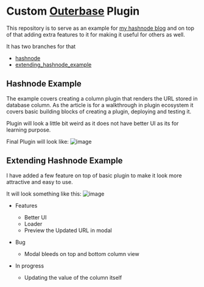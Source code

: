 # Custom [Outerbase](https://docs.outerbase.com/) Plugin

This repository is to serve as an example for [my hashnode blog]() and on top of that adding extra features to it for making it useful for others as well.

It has two branches for that 
- [hashnode](https://github.com/anujmistry1729/custom_plugin/tree/hashnode_example)
- [extending_hashnode_example](https://github.com/anujmistry1729/custom_plugin/tree/hashnode_example_extended)

## Hashnode Example 

The example covers creating a column plugin that renders the URL stored in database column. As the article is for a walkthrough in plugin ecosystem it covers basic building blocks of creating a plugin, deploying and testing it.

Plugin will look a little bit weird as it does not have better UI as its for learning purpose.

Final Plugin will look like:
![image](https://github.com/anujmistry1729/custom_plugin/assets/60545642/3923044c-03bd-40db-a19a-455b1576e649)


## Extending Hashnode Example

I have added a few feature on top of basic plugin to make it look more attractive and easy to use.

It will look something like this:
![image](https://github.com/anujmistry1729/custom_plugin/assets/60545642/8edce2fe-e108-4576-8d4f-458df69842a4)

 

- Features
    - Better UI
    - Loader 
    - Preview the Updated URL in modal

- Bug
    - Modal bleeds on top and bottom column view

- In progress    
    - Updating the value of the column itself
